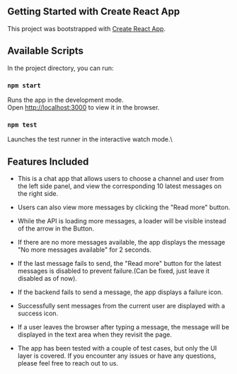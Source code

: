 ## Getting Started with Create React App

This project was bootstrapped with [Create React App](https://github.com/facebook/create-react-app).

## Available Scripts

In the project directory, you can run:

### `npm start`

Runs the app in the development mode.\
Open [http://localhost:3000](http://localhost:3000) to view it in the browser.


### `npm test`

Launches the test runner in the interactive watch mode.\

## Features Included

* This is a chat app that allows users to choose a channel and user from the left side panel, and view the corresponding 10 latest messages on the right side. 

* Users can also view more messages by clicking the "Read more" button.
* While the API is loading more messages, a loader will be visible instead of the arrow in the Button.
* If there are no more messages available, the app displays the message "No more messages available" for 2 seconds.
* If the last message fails to send, the "Read more" button for the latest messages is disabled to prevent failure.(Can be fixed, just leave it disabled as of now).

* If the backend fails to send a message, the app displays a failure icon.
* Successfully sent messages from the current user are displayed with a success icon. 

* If a user leaves the browser after typing a message, the message will be displayed in the text area when they revisit the page.

* The app has been tested with a couple of test cases, but only the UI layer is covered. If you encounter any issues or have any questions, please feel free to reach out to us.